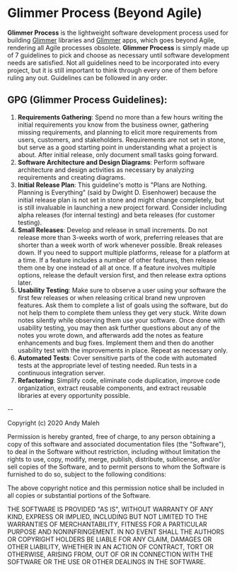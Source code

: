 # Glimmer Process (Beyond Agile)

**Glimmer Process** is the lightweight software development process used for building [Glimmer](https://github.com/AndyObtiva/glimmer) libraries and [Glimmer](https://github.com/AndyObtiva/glimmer) apps, which goes beyond Agile, rendering all Agile processes obsolete. **Glimmer Process** is simply made up of 7 guidelines to pick and choose as necessary until software development needs are satisfied. Not all guidelines need to be incorporated into every project, but it is still important to think through every one of them before ruling any out. Guidelines can be followed in any order. 

## GPG (Glimmer Process Guidelines):
1. **Requirements Gathering**: Spend no more than a few hours writing the initial requirements you know from the business owner, gathering missing requirements, and planning to elicit more requirements from users, customers, and stakeholders. Requirements are not set in stone, but serve as a good starting point in understanding what a project is about. After initial release, only document small tasks going forward.
2. **Software Architecture and Design Diagrams**: Perform software architecture and design activities as necessary by analyzing requirements and creating diagrams.
3. **Initial Release Plan**: This guideline's motto is "Plans are Nothing. Planning is Everything" (said by Dwight D. Eisenhower) because the initial release plan is not set in stone and might change completely, but is still invaluable in launching a new project forward. Consider including alpha releases (for internal testing) and beta releases (for customer testing).
4. **Small Releases**: Develop and release in small increments. Do not release more than 3-weeks worth of work, preferring releases that are shorter than a week worth of work whenever possible. Break releases down. If you need to support multiple platforms, release for a platform at a time. If a feature includes a number of other features, then release them one by one instead of all at once. If a feature involves multiple options, release the default version first, and then release extra options later.
5. **Usability Testing**: Make sure to observe a user using your software the first few releases or when releasing critical brand new unproven features. Ask them to complete a list of goals using the software, but do not help them to complete them unless they get very stuck. Write down notes silently while observing them use your software. Once done with usability testing, you may then ask further questions about any of the notes you wrote down, and afterwards add the notes as feature enhancements and bug fixes. Implement them and then do another usability test with the improvements in place. Repeat as necessary only.
6. **Automated Tests**: Cover sensitive parts of the code with automated tests at the appropriate level of testing needed. Run tests in a continuous integration server.
7. **Refactoring**: Simplify code, eliminate code duplication, improve code organization, extract reusable components, and extract reusable libraries at every opportunity possible.

--

Copyright (c) 2020 Andy Maleh
 
Permission is hereby granted, free of charge, to any person obtaining
a copy of this software and associated documentation files (the
"Software"), to deal in the Software without restriction, including
without limitation the rights to use, copy, modify, merge, publish,
distribute, sublicense, and/or sell copies of the Software, and to
permit persons to whom the Software is furnished to do so, subject to
the following conditions:
 
The above copyright notice and this permission notice shall be
included in all copies or substantial portions of the Software.
 
THE SOFTWARE IS PROVIDED "AS IS", WITHOUT WARRANTY OF ANY KIND,
EXPRESS OR IMPLIED, INCLUDING BUT NOT LIMITED TO THE WARRANTIES OF
MERCHANTABILITY, FITNESS FOR A PARTICULAR PURPOSE AND
NONINFRINGEMENT. IN NO EVENT SHALL THE AUTHORS OR COPYRIGHT HOLDERS BE
LIABLE FOR ANY CLAIM, DAMAGES OR OTHER LIABILITY, WHETHER IN AN ACTION
OF CONTRACT, TORT OR OTHERWISE, ARISING FROM, OUT OF OR IN CONNECTION
WITH THE SOFTWARE OR THE USE OR OTHER DEALINGS IN THE SOFTWARE.
